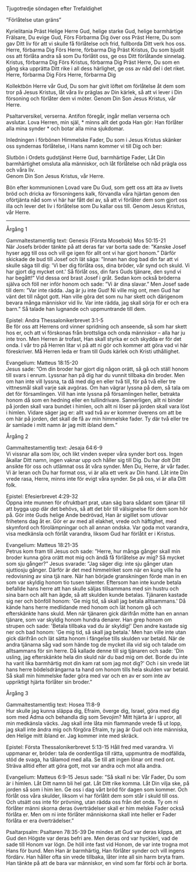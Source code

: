 ﻿Tjugotredje söndagen efter Trefaldighet




”Förlåtelse utan gräns”




Kyrielitania
Präst        Helige Herre Gud, helige starke Gud, helige barmhärtige Frälsare, Du evige Gud,
Förs        Förbarma Dig över oss
Präst        Herre, Du som gav Ditt liv för att vi skulle få förlåtelse och frid, fullborda Ditt verk hos oss. Herre, förbarma Dig
Förs        Herre, förbarma Dig
Präst        Kristus, Du som bjudit oss att förlåta andra så som Du förlåtit oss, ge oss Ditt förlåtande sinnelag. Kristus, förbarma Dig
Förs        Kristus, förbarma Dig
Präst        Herre, Du som en gång ska upprätta Ditt rike i all dess härlighet, ge oss av nåd del i det riket. Herre, förbarma Dig
Förs        Herre, förbarma Dig




Kollektbön
Herre vår Gud, Du som har givit löftet om förlåtelse åt dem som tror på Jesus Kristus,
låt våra liv präglas av Din kärlek,
så att vi lever i Din försoning och förlåter dem vi möter. 
Genom Din Son Jesus Kristus, vår Herre.




Psaltarversikel, verserna. Antifon föregår, ingår mellan verserna och avslutar.
Lova Herren, min själ, * minns allt det goda Han gör:
Han förlåter alla mina synder * och botar alla mina sjukdomar.




Inledningen i förbönen
Himmelske Fader, Du som i Jesus Kristus skänker oss syndernas förlåtelse, i Hans namn kommer vi till Dig och ber:




Slutbön i Ordets gudstjänst
Herre Gud, barmhärtige Fader, Låt Din barmhärtighet omsluta alla människor, och låt förlåtelse och nåd prägla oss och våra liv.  
Genom Din Son Jesus Kristus, vår Herre.




Bön efter kommunionen
Lovad vare Du Gud, som gett oss att äta av livets bröd och dricka av försoningens kalk, förvandla våra hjärtan genom den oförtjänta nåd som vi här har fått del av, 
så att vi förlåter dem som gjort oss illa och lever det liv i förlåtelse som Du kallar oss till.
Genom Jesus Kristus, vår Herre.
________________
Årgång 1




Gammaltestamentlig text: Genesis (Första Mosebok) Mos 50:15-21  
När Josefs bröder tänkte på att deras far var borta sade de: ”Kanske Josef hyser agg till oss och vill ge igen för allt ont vi har gjort honom.” Därför skickade de bud till Josef och lät säga: ”Innan han dog bad din far att vi skulle säga till dig: 'Vi ber dig förlåta oss, dina bröder, vår synd och skuld. Vi har gjort dig mycket ont.' Så förlåt oss, din fars Guds tjänare, den synd vi har begått!” Vid dessa ord brast Josef i gråt. Sedan kom också bröderna själva och föll ner inför honom och sade: ”Vi är dina slavar.” Men Josef sade till dem: ”Var inte rädda. Jag är ju inte Gud! Ni ville mig ont, men Gud har vänt det till något gott. Han ville göra det som nu har skett och därigenom bevara många människor vid liv. Var inte rädda, jag skall sörja för er och era barn.” Så talade han lugnande och uppmuntrande till dem. 




Epistel: Andra Thessalonikerbrevet 3:1-5  
Be för oss att Herrens ord vinner spridning och anseende, så som har skett hos er, och att vi förskonas från brottsliga och onda människor – alla har ju inte tron. Men Herren är trofast, Han skall styrka er och skydda er för det onda. I vår tro på Herren litar vi på att ni gör och kommer att göra vad vi här föreskriver. Må Herren leda er fram till Guds kärlek och Kristi uthållighet. 




Evangelium: Matteus 18:15-20  
Jesus sade: ”Om din broder har gjort dig någon orätt, så gå och ställ honom till svars i enrum. Lyssnar han på dig har du vunnit tillbaka din broder. Men om han inte vill lyssna, ta då med dig en eller två till, för på två eller tre vittnesmål skall varje sak avgöras. Om han vägrar lyssna på dem, så tala om det för församlingen. Vill han inte lyssna på församlingen heller, betrakta honom då som en hedning eller en tullindrivare. Sannerligen, allt ni binder på jorden skall vara bundet i himlen, och allt ni löser på jorden skall vara löst i himlen. Vidare säger jag er: allt vad två av er kommer överens om att be om här på jorden, det skall de få av min himmelske fader. Ty där två eller tre är samlade i mitt namn är jag mitt ibland dem.” 








Årgång 2




Gammaltestamentlig text: Jesaja 64:6-9  
Vi vissnar alla som löv, och likt vinden sveper våra synder bort oss. Ingen åkallar Ditt namn, ingen vaknar upp och håller sig till Dig. Du har dolt Ditt ansikte för oss och utlämnat oss åt våra synder. Men Du, Herre, är vår fader. Vi är leran och Du har format oss, vi är alla ett verk av Din hand. Låt inte Din vrede rasa, Herre, minns inte för evigt våra synder. Se på oss, vi är alla Ditt folk. 












Epistel: Efesierbrevet 4:29-32  
Öppna inte munnen för ofruktbart prat, utan säg bara sådant som tjänar till att bygga upp där det behövs, så att det blir till välsignelse för dem som hör på. Gör inte Guds helige Ande bedrövad, Han är sigillet som utlovar frihetens dag åt er. Gör er av med all elakhet, vrede och häftighet, med skymford och förolämpningar och all annan ondska. Var goda mot varandra, visa medkänsla och förlåt varandra, liksom Gud har förlåtit er i Kristus.
 
Evangelium: Matteus 18:21-35  
Petrus kom fram till Jesus och sade: ”Herre, hur många gånger skall min broder kunna göra orätt mot mig och ändå få förlåtelse av mig? Så mycket som sju gånger?” Jesus svarade: ”Jag säger dig: inte sju gånger utan sjuttiosju gånger. Därför är det med himmelriket som när en kung ville ha redovisning av sina tjä nare. När han började granskningen förde man in en som var skyldig honom tio tusen talenter. Eftersom han inte kunde betala befallde hans herre att han skulle säljas tillsammans med sin hustru och sina barn och allt han ägde, så att skulden kunde betalas. Tjänaren kastade sig ner och bönföll honom: 'Ge mig tid, så skall jag betala alltsammans.' Då kände hans herre medlidande med honom och lät honom gå och efterskänkte hans skuld. Men när tjänaren gick därifrån mötte han en annan tjänare, som var skyldig honom hundra denarer. Han grep honom om strupen och sade: 'Betala tillbaka vad du är skyldig!' Den andre kastade sig ner och bad honom: 'Ge mig tid, så skall jag betala.' Men han ville inte utan gick därifrån och lät sätta honom i fängelse tills skulden var betald. När de andra tjänarna såg vad som hände tog de mycket illa vid sig och talade om alltsammans för sin herre. Då kallade denne till sig tjänaren och sade: 'Din usling, jag efterskänkte hela din skuld när du bad mig om det. Borde du inte ha varit lika barmhärtig mot din kam rat som jag mot dig?' Och i sin vrede lät hans herre bödelsdrängarna ta hand om honom tills hela skulden var betald. Så skall min himmelske fader göra med var och en av er som inte av uppriktigt hjärta förlåter sin broder.”
 




Årgång 3




Gammaltestamentlig text: Hosea 11:8-9  
Hur skulle jag kunna släppa dig, Efraim, överge dig, Israel, göra med dig som med Adma och behandla dig som Sevojim? Mitt hjärta är i uppror, all min medkänsla väcks. Jag skall inte låta min flammande vrede få ut lopp, jag skall inte ändra mig och förgöra Efraim, ty jag är Gud och inte människa, den Helige mitt ibland er. Jag kommer inte med skräck. 




Epistel: Första Thessalonikerbrevet 5:13-15
Håll fred med varandra. Vi uppmanar er, bröder: tala de oordentliga till rätta, uppmuntra de modfällda, stöd de svaga, ha tålamod med alla. Se till att ingen lönar ont med ont. Sträva alltid efter att göra gott, mot var andra och mot alla andra.




Evangelium: Matteus 6:9-15
Jesus sade: ”Så skall ni be: Vår Fader, Du som är i himlen. Låt Ditt namn bli hel gat. Låt Ditt rike komma. Låt Din vilja ske, på jorden så som i him len. Ge oss i dag vårt bröd för dagen som kommer. Och förlåt oss våra skulder, liksom vi har förlåtit dem som står i skuld till oss. Och utsätt oss inte för prövning, utan rädda oss från det onda. Ty om ni förlåter männi skorna deras överträdelser skall er him melske Fader också förlåta er. Men om ni inte förlåter människorna skall inte heller er Fader förlåta er era överträdelser.”  








Psaltarpsalm: Psaltaren 78:35-39
De mindes att Gud var deras klippa, att Gud den Högste var deras befri are. 
Men deras ord var hyckleri, vad de sade till Honom var lögn. 
De höll inte fast vid Honom, de var inte trogna mot Hans för bund. 
Men Han är barmhärtig, Han förlåter synder och vill ingens fördärv.
Han håller ofta sin vrede tillbaka, låter inte all sin harm bryta fram. 
Han tänkte på att de bara var människor, en vind som far förbi och är borta.